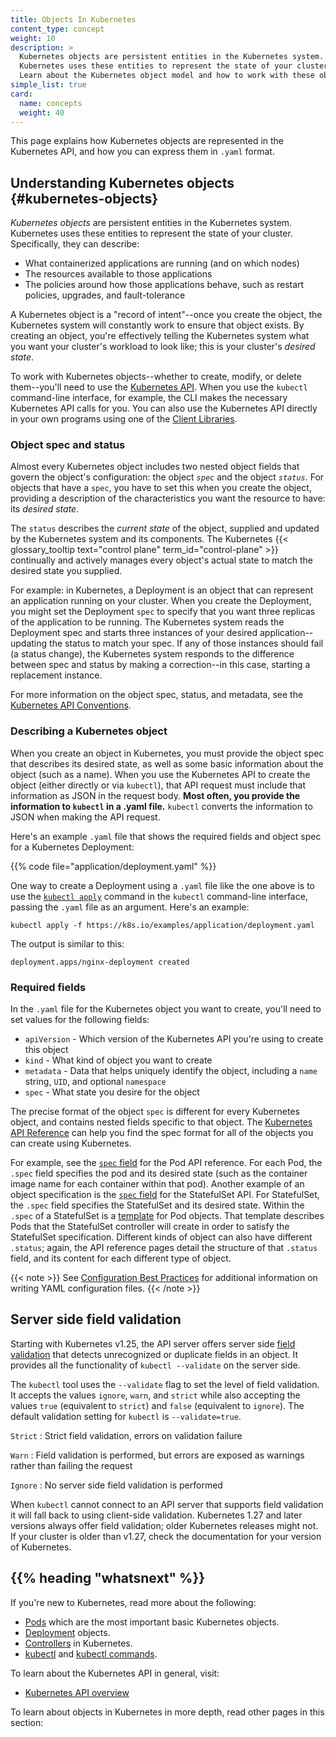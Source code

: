 ```yaml
---
title: Objects In Kubernetes
content_type: concept
weight: 10
description: >
  Kubernetes objects are persistent entities in the Kubernetes system.
  Kubernetes uses these entities to represent the state of your cluster.
  Learn about the Kubernetes object model and how to work with these objects.
simple_list: true
card:
  name: concepts
  weight: 40
---
```


<!-- overview -->

This page explains how Kubernetes objects are represented in the Kubernetes API, and how you can
express them in `.yaml` format.

<!-- body -->

## Understanding Kubernetes objects {#kubernetes-objects}

*Kubernetes objects* are persistent entities in the Kubernetes system. Kubernetes uses these
entities to represent the state of your cluster. Specifically, they can describe:

* What containerized applications are running (and on which nodes)
* The resources available to those applications
* The policies around how those applications behave, such as restart policies, upgrades, and fault-tolerance

A Kubernetes object is a "record of intent"--once you create the object, the Kubernetes system
will constantly work to ensure that object exists. By creating an object, you're effectively
telling the Kubernetes system what you want your cluster's workload to look like; this is your
cluster's *desired state*.

To work with Kubernetes objects--whether to create, modify, or delete them--you'll need to use the
[Kubernetes API](/docs/concepts/overview/kubernetes-api/). When you use the `kubectl` command-line
interface, for example, the CLI makes the necessary Kubernetes API calls for you. You can also use
the Kubernetes API directly in your own programs using one of the
[Client Libraries](/docs/reference/using-api/client-libraries/).

### Object spec and status

Almost every Kubernetes object includes two nested object fields that govern
the object's configuration: the object *`spec`* and the object *`status`*.
For objects that have a `spec`, you have to set this when you create the object,
providing a description of the characteristics you want the resource to have:
its _desired state_.

The `status` describes the _current state_ of the object, supplied and updated
by the Kubernetes system and its components. The Kubernetes
{{< glossary_tooltip text="control plane" term_id="control-plane" >}} continually
and actively manages every object's actual state to match the desired state you
supplied.

For example: in Kubernetes, a Deployment is an object that can represent an
application running on your cluster. When you create the Deployment, you
might set the Deployment `spec` to specify that you want three replicas of
the application to be running. The Kubernetes system reads the Deployment
spec and starts three instances of your desired application--updating
the status to match your spec. If any of those instances should fail
(a status change), the Kubernetes system responds to the difference
between spec and status by making a correction--in this case, starting
a replacement instance.

For more information on the object spec, status, and metadata, see the
[Kubernetes API Conventions](https://git.k8s.io/community/contributors/devel/sig-architecture/api-conventions.md).

### Describing a Kubernetes object

When you create an object in Kubernetes, you must provide the object spec that describes its
desired state, as well as some basic information about the object (such as a name). When you use
the Kubernetes API to create the object (either directly or via `kubectl`), that API request must
include that information as JSON in the request body. **Most often, you provide the information to
`kubectl` in a .yaml file.** `kubectl` converts the information to JSON when making the API
request.

Here's an example `.yaml` file that shows the required fields and object spec for a Kubernetes Deployment:

{{% code file="application/deployment.yaml" %}}

One way to create a Deployment using a `.yaml` file like the one above is to use the
[`kubectl apply`](/docs/reference/generated/kubectl/kubectl-commands#apply) command
in the `kubectl` command-line interface, passing the `.yaml` file as an argument. Here's an example:

```shell
kubectl apply -f https://k8s.io/examples/application/deployment.yaml
```

The output is similar to this:

```
deployment.apps/nginx-deployment created
```

### Required fields

In the `.yaml` file for the Kubernetes object you want to create, you'll need to set values for the following fields:

* `apiVersion` - Which version of the Kubernetes API you're using to create this object
* `kind` - What kind of object you want to create
* `metadata` - Data that helps uniquely identify the object, including a `name` string, `UID`, and optional `namespace`
* `spec` - What state you desire for the object

The precise format of the object `spec` is different for every Kubernetes object, and contains
nested fields specific to that object. The [Kubernetes API Reference](/docs/reference/kubernetes-api/)
can help you find the spec format for all of the objects you can create using Kubernetes.

For example, see the [`spec` field](/docs/reference/kubernetes-api/workload-resources/pod-v1/#PodSpec)
for the Pod API reference.
For each Pod, the `.spec` field specifies the pod and its desired state (such as the container image name for
each container within that pod).
Another example of an object specification is the
[`spec` field](/docs/reference/kubernetes-api/workload-resources/stateful-set-v1/#StatefulSetSpec)
for the StatefulSet API. For StatefulSet, the `.spec` field specifies the StatefulSet and
its desired state.
Within the `.spec` of a StatefulSet is a [template](/docs/concepts/workloads/pods/#pod-templates)
for Pod objects. That template describes Pods that the StatefulSet controller will create in order to
satisfy the StatefulSet specification.
Different kinds of object can also have different `.status`; again, the API reference pages
detail the structure of that `.status` field, and its content for each different type of object.

{{< note >}}
See [Configuration Best Practices](/docs/concepts/configuration/overview/) for additional
information on writing YAML configuration files.
{{< /note >}}

## Server side field validation

Starting with Kubernetes v1.25, the API server offers server side
[field validation](/docs/reference/using-api/api-concepts/#field-validation)
that detects unrecognized or duplicate fields in an object. It provides all the functionality
of `kubectl --validate` on the server side.

The `kubectl` tool uses the `--validate` flag to set the level of field validation. It accepts the
values `ignore`, `warn`, and `strict` while also accepting the values `true` (equivalent to `strict`)
and `false` (equivalent to `ignore`). The default validation setting for `kubectl` is `--validate=true`.

`Strict`
: Strict field validation, errors on validation failure

`Warn`
: Field validation is performed, but errors are exposed as warnings rather than failing the request

`Ignore`
: No server side field validation is performed

When `kubectl` cannot connect to an API server that supports field validation it will fall back
to using client-side validation. Kubernetes 1.27 and later versions always offer field validation;
older Kubernetes releases might not. If your cluster is older than v1.27, check the documentation
for your version of Kubernetes.

## {{% heading "whatsnext" %}}

If you're new to Kubernetes, read more about the following:

* [Pods](/docs/concepts/workloads/pods/) which are the most important basic Kubernetes objects.
* [Deployment](/docs/concepts/workloads/controllers/deployment/) objects.
* [Controllers](/docs/concepts/architecture/controller/) in Kubernetes.
* [kubectl](/docs/reference/kubectl/) and [kubectl commands](/docs/reference/generated/kubectl/kubectl-commands).

To learn about the Kubernetes API in general, visit:

* [Kubernetes API overview](/docs/reference/using-api/)

To learn about objects in Kubernetes in more depth, read other pages in this section:
<!-- Docsy automatically includes a list of pages in the section -->
